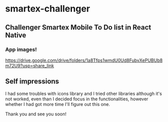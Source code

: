 # smartex-challenger

## Challenger Smartex Mobile To Do list in React Native

### App images!
https://drive.google.com/drive/folders/1a8Tfps1wmdU0Ud8FubvXePUBUb8m72U9?usp=share_link

## Self impressions
I had some troubles with icons library and I tried other libraries although it's not worked, 
even than I decided focus in the functionalities, 
however whether I had got more time I'll figure out this one.

Thank you and see you soon!



